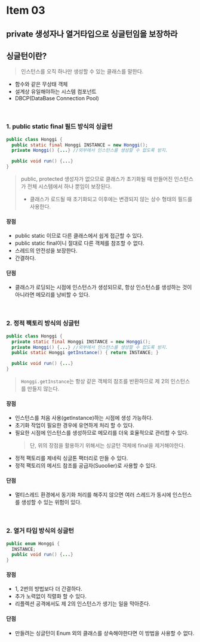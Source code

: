 # Item 03
## private 생성자나 열거타입으로 싱글턴임을 보장하라

## 싱글턴이란?
>인스턴스를 오직 하나만 생성할 수 있는 클래스를 말한다.

- 함수와 같은 무상태 객체
- 설계상 유일해야하는 시스템 컴포넌트
- DBCP(DataBase Connection Pool)
<br>

### 1. public static final 필드 방식의 싱글턴
```java
public class Honggi {
  public static final Honggi INSTANCE = new Honggi();
  private Honggi() {...} //외부에서 인스턴스를 생성할 수 없도록 방지.

  public void run() {...}
}
```
> public, protected 생성자가 없으므로 클래스가 초기화될 때 만들어진 인스턴스가 전체 시스템에서 하나 뿐임이 보장된다.
>- 클래스가 로드될 때 초기화되고 이후에는 변경되지 않는 상수 형태의 필드를 사용한다.

#### 장점
- public static 이므로 다른 클래스에서 쉽게 접근할 수 있다.
- public static final이니 절대로 다른 객체를 참조할 수 없다.
- 스레드의 안전성을 보장한다.
- 간결하다.
  
#### 단점
- 클래스가 로딩되는 시점에 인스턴스가 생성되므로, 항상 인스턴스를 생성하는 것이 아니라면 메모리를 낭비할 수 있다.
<br>

### 2. 정적 팩토리 방식의 싱글턴
```java
public class Honggi {
  private static final Honggi INSTANCE = new Honggi();
  private Honggi() {...} //외부에서 인스턴스를 생성할 수 없도록 방지.
  public static Honggi getInstance() { return INSTANCE; }

  public void run() {...}
}
```
> `Honggi.getInstance`는 항상 같은 객체의 참조를 반환하므로 제 2의 인스턴스를 만들지 않는다. 

#### 장점
- 인스턴스를 처음 사용(getInstance)하는 시점에 생성 가능하다.
- 초기화 작업이 필요한 경우에 유연하게 처리 할 수 있다.
- 필요한 시점에 인스턴스를 생성하므로 메모리를 더욱 효율적으로 관리할 수 있다.
  > 단, 위의 장점을 활용하기 위해서는 싱글턴 객체에 final을 제거해야한다.
- 정적 팩토리를 제네릭 싱글톤 팩터리로 만들 수 있다.
- 정적 팩토리의 메서드 참조를 공급자(Suoolier)로 사용할 수 있다.


#### 단점
- 멀티스레드 환경에서 동기화 처리를 해주지 않으면 여러 스레드가 동시에 인스턴스를 생성할 수 있는 위험이 있다.
<br>

### 2. 열거 타입 방식의 싱글턴
```java
public enum Honggi {
  INSTANCE;
  public void run() {...}
}
```

#### 장점
- 1, 2번의 방법보다 더 간결하다.
- 추가 노력없이 직렬화 할 수 있다.
- 리플렉션 공격에서도 제 2의 인스턴스가 생기는 일을 막아준다.

#### 단점
- 만들려는 싱글턴이 Enum 외의 클래스를 상속해야한다면 이 방법을 사용할 수 없다.
